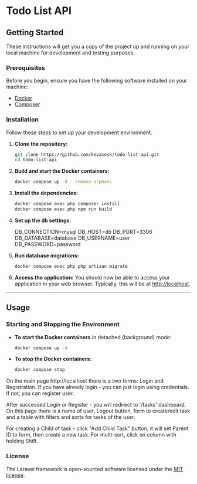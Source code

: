 # Todo List API
## Getting Started

These instructions will get you a copy of the project up and running on your local machine for development and testing purposes.

### Prerequisites

Before you begin, ensure you have the following software installed on your machine:

* [Docker](https://www.docker.com/products/docker-desktop)
* [Composer](https://getcomposer.org/)

### Installation

Follow these steps to set up your development environment.

1.  **Clone the repository:**
    ```bash
    git clone https://github.com/kevasesk/todo-list-api.git
    cd todo-list-api
    ```

2.  **Build and start the Docker containers:**
    ```bash
    docker compose up -d --remove-orphans
    ```


3.  **Install the dependencies:**
    ```bash
    docker compose exec php composer install
    docker compose exec php npm run build
    ```


4.  **Set up the db settings:**


    DB_CONNECTION=mysql
    DB_HOST=db
    DB_PORT=3306
    DB_DATABASE=database
    DB_USERNAME=user
    DB_PASSWORD=password

5. **Run database migrations:**
    ```bash
    docker compose exec php php artisan migrate
    ```

7.  **Access the application:**
    You should now be able to access your application in your web browser. Typically, this will be at [http://localhost](http://localhost).

---

## Usage

### Starting and Stopping the Environment

* **To start the Docker containers** in detached (background) mode:
    ```bash
    docker compose up -d
    ```

* **To stop the Docker containers:**
    ```bash
    docker compose stop
    ```

On the main page http://localhost there is a two forms: Login and Registration.
If you have already login - you can just login using credentials.
If not, you can register user.

After successed Login or Register - you will redirect to '/tasks' dashboard.
On this page there is a name of user, Logout button, form to create/edit task 
and a table with filters and sorts for tasks of the user.

For creating a Child of task - click "Add Child Task" button, it will set Parent ID to form, then create a new task.
For multi-sort, click on column with holding Shift.


### License

The Laravel framework is open-sourced software licensed under the [MIT license](https://opensource.org/licenses/MIT).
